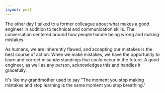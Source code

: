 ```yaml
---
layout: post
---
```


The other day I talked to a former colleague about what makes a good engineer in addition to technical and communication skills. The conversation centered around how people handle being wrong and making mistakes.

As humans, we are inherently flawed, and accepting our mistakes is the best course of action. When we make mistakes, we have the opportunity to learn and correct misunderstandings that could occur in the future. A good engineer, as well as any person, acknowledges this and handles it gracefully.

It's like my grandmother used to say "The moment you stop making mistakes and stop learning is the same moment you stop breathing."

